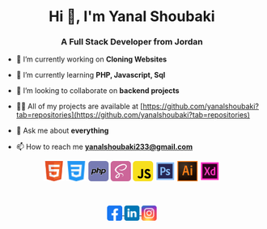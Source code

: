 <h1 align="center">Hi 👋, I'm Yanal Shoubaki</h1>
<h3 align="center">A Full Stack Developer from Jordan</h3>

- 🔭 I’m currently working on **Cloning Websites**

- 🌱 I’m currently learning **PHP, Javascript, Sql**

- 👯 I’m looking to collaborate on **backend projects**

- 👨‍💻 All of my projects are available at [https://github.com/yanalshoubaki?tab=repositories](https://github.com/yanalshoubaki?tab=repositories)

- 💬 Ask me about **everything**

- 📫 How to reach me **yanalshoubaki233@gmail.com**

<p align="center">
  <img src="https://raw.githubusercontent.com/yanalshoubaki/yanalshoubaki/main/icons/html.svg" alt="html5" width="40" height="40"/>
  <img src="https://raw.githubusercontent.com/yanalshoubaki/yanalshoubaki/main/icons/css.svg" alt="css3" width="40" height="40"/> 
  <img src="https://raw.githubusercontent.com/yanalshoubaki/yanalshoubaki/main/icons/php.svg" alt="php" width="40" height="40"/> 
  <img src="https://raw.githubusercontent.com/yanalshoubaki/yanalshoubaki/main/icons/sass.svg" alt="sass" width="40" height="40"/> 
  <img src="https://raw.githubusercontent.com/yanalshoubaki/yanalshoubaki/main/icons/javascript.svg" alt="javascript" width="40" height="40"/> 
    <img src="https://raw.githubusercontent.com/yanalshoubaki/yanalshoubaki/main/icons/adobe%20(2).svg" alt="adobephotoshop" width="40" height="40"/> 
  <img src="https://raw.githubusercontent.com/yanalshoubaki/yanalshoubaki/main/icons/adobe%20(1).svg" alt="adobeillustrator" width="40" height="40"/> 
  <img src="https://raw.githubusercontent.com/yanalshoubaki/yanalshoubaki/main/icons/adobe.svg" alt="adobexd" width="40" height="40"/> 
</p>
<br>
<p align="center">
<a href="https://www.facebook.com/yanalalshoubaki/" target="blank">
  <img align="center" src="https://raw.githubusercontent.com/yanalshoubaki/yanalshoubaki/main/icons/facebook.svg" alt="yanalalshoubaki" height="30" width="30" />
</a>
<a href="https://linkedin.com/in/yanalshoubaki" target="blank">
  <img align="center" src="https://raw.githubusercontent.com/yanalshoubaki/yanalshoubaki/main/icons/linkedin.svg" alt="yanalshoubaki" height="30" width="30" />
</a>
<a href="https://instagram.com/yanalshoubakii" target="blank">
  <img align="center" src="https://raw.githubusercontent.com/yanalshoubaki/yanalshoubaki/main/icons/instagram.svg" alt="yanalshoubakii" height="30" width="30" /></a>
</p>
